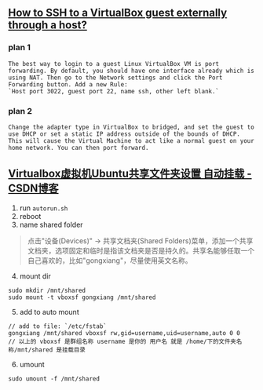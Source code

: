 

## [How to SSH to a VirtualBox guest externally through a host?](https://stackoverflow.com/questions/5906441/how-to-ssh-to-a-virtualbox-guest-externally-through-a-host)
### plan 1
```
The best way to login to a guest Linux VirtualBox VM is port forwarding. By default, you should have one interface already which is using NAT. Then go to the Network settings and click the Port Forwarding button. Add a new Rule:
`Host port 3022, guest port 22, name ssh, other left blank.`
```
### plan 2
```
Change the adapter type in VirtualBox to bridged, and set the guest to use DHCP or set a static IP address outside of the bounds of DHCP. This will cause the Virtual Machine to act like a normal guest on your home network. You can then port forward.
```

## [Virtualbox虚拟机Ubuntu共享文件夹设置 自动挂载 - CSDN博客](http://blog.csdn.net/taochangchang/article/details/12918537)
1. run `autorun.sh`
2. reboot
3. name shared folder
> 点击"设备(Devices)" -> 共享文档夹(Shared Folders)菜单，添加一个共享文档夹，选项固定和临时是指该文档夹是否是持久的。共享名能够任取一个自己喜欢的，比如"gongxiang"，尽量使用英文名称。
4. mount dir
```
sudo mkdir /mnt/shared
sudo mount -t vboxsf gongxiang /mnt/shared
```
5. add to auto mount
```
// add to file: `/etc/fstab`
gongxiang /mnt/shared vboxsf rw,gid=username,uid=username,auto 0 0
// 以上的 vboxsf 是群组名称 username 是你的 用户名 就是 /home/下的文件夹名称/mnt/shared 是挂载目录
```
6. umount
```
sudo umount -f /mnt/shared
```